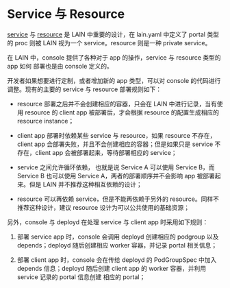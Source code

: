 # Service 与 Resource

[service](../../usermanual/service.md) 与 [resource](../../usermanual/resource.md) 是 LAIN 中重要的设计，在 lain.yaml 中定义了 portal 类型的 proc 则被 LAIN 视为一个 service。resource 则是一种 private service。

在 LAIN 中，console 提供了各种对于 app 的操作，service 与 resource 类型的 app 如何 部署也是由 console 定义的。

开发者如果想要进行定制，或者增加新的 app 类型，可以对 console 的代码进行调整。现有的主要的 service 与 resource 部署规则如下：

- resource 部署之后并不会创建相应的容器，只会在 LAIN 中进行记录，当有使用 resource 的 client app 被部署后，才会根据 resource 的配置生成相应的 resource instance； 

- client app 部署时依赖某些 service 与 resource，如果 resource 不存在，client app 会部署失败，并且不会创建相应的容器；但是如果只是 service 不存在，client app 会被部署起来，等待部署相应的 service；

- service 之间允许循环依赖， 也就是说 Service A 可以使用 Service B，而 Service B 也可以使用 Service A，两者的部署顺序并不会影响 app 被部署起来。但是 LAIN 并不推荐这种相互依赖的设计；

- resource 可以再依赖 service，但是不能再依赖于另外的 resource。同样不推荐这种设计，建议 resource 设计为可以公共使用的基础资源；


另外，console 与 deployd 在处理 service 与 client app 时采用如下规则：

1. 部署 service app 时，console 会调用 deployd 创建相应的 podgroup 以及 depends；deployd 随后创建相应 worker 容器，并记录 portal 相关信息；

1. 部署 client app 时，console 会在传给 deployd 的 PodGroupSpec 中加入 depends 信息；deployd 随后创建 client app 的 worker 容器，并利用 service 记录的 portal 信息创建 相应的 portal；
